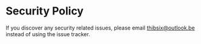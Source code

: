 # Security Policy

If you discover any security related issues, please email thibsix@outlook.be instead of using the issue tracker.
